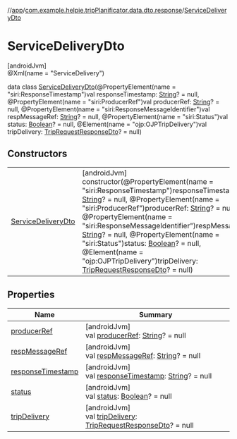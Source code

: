//[app](../../../index.md)/[com.example.helpie.tripPlanificator.data.dto.response](../index.md)/[ServiceDeliveryDto](index.md)

# ServiceDeliveryDto

[androidJvm]\
@Xml(name = &quot;ServiceDelivery&quot;)

data class [ServiceDeliveryDto](index.md)(@PropertyElement(name = &quot;siri:ResponseTimestamp&quot;)val responseTimestamp: [String](https://kotlinlang.org/api/latest/jvm/stdlib/kotlin/-string/index.html)? = null, @PropertyElement(name = &quot;siri:ProducerRef&quot;)val producerRef: [String](https://kotlinlang.org/api/latest/jvm/stdlib/kotlin/-string/index.html)? = null, @PropertyElement(name = &quot;siri:ResponseMessageIdentifier&quot;)val respMessageRef: [String](https://kotlinlang.org/api/latest/jvm/stdlib/kotlin/-string/index.html)? = null, @PropertyElement(name = &quot;siri:Status&quot;)val status: [Boolean](https://kotlinlang.org/api/latest/jvm/stdlib/kotlin/-boolean/index.html)? = null, @Element(name = &quot;ojp:OJPTripDelivery&quot;)val tripDelivery: [TripRequestResponseDto](../-trip-request-response-dto/index.md)? = null)

## Constructors

| | |
|---|---|
| [ServiceDeliveryDto](-service-delivery-dto.md) | [androidJvm]<br>constructor(@PropertyElement(name = &quot;siri:ResponseTimestamp&quot;)responseTimestamp: [String](https://kotlinlang.org/api/latest/jvm/stdlib/kotlin/-string/index.html)? = null, @PropertyElement(name = &quot;siri:ProducerRef&quot;)producerRef: [String](https://kotlinlang.org/api/latest/jvm/stdlib/kotlin/-string/index.html)? = null, @PropertyElement(name = &quot;siri:ResponseMessageIdentifier&quot;)respMessageRef: [String](https://kotlinlang.org/api/latest/jvm/stdlib/kotlin/-string/index.html)? = null, @PropertyElement(name = &quot;siri:Status&quot;)status: [Boolean](https://kotlinlang.org/api/latest/jvm/stdlib/kotlin/-boolean/index.html)? = null, @Element(name = &quot;ojp:OJPTripDelivery&quot;)tripDelivery: [TripRequestResponseDto](../-trip-request-response-dto/index.md)? = null) |

## Properties

| Name | Summary |
|---|---|
| [producerRef](producer-ref.md) | [androidJvm]<br>val [producerRef](producer-ref.md): [String](https://kotlinlang.org/api/latest/jvm/stdlib/kotlin/-string/index.html)? = null |
| [respMessageRef](resp-message-ref.md) | [androidJvm]<br>val [respMessageRef](resp-message-ref.md): [String](https://kotlinlang.org/api/latest/jvm/stdlib/kotlin/-string/index.html)? = null |
| [responseTimestamp](response-timestamp.md) | [androidJvm]<br>val [responseTimestamp](response-timestamp.md): [String](https://kotlinlang.org/api/latest/jvm/stdlib/kotlin/-string/index.html)? = null |
| [status](status.md) | [androidJvm]<br>val [status](status.md): [Boolean](https://kotlinlang.org/api/latest/jvm/stdlib/kotlin/-boolean/index.html)? = null |
| [tripDelivery](trip-delivery.md) | [androidJvm]<br>val [tripDelivery](trip-delivery.md): [TripRequestResponseDto](../-trip-request-response-dto/index.md)? = null |
